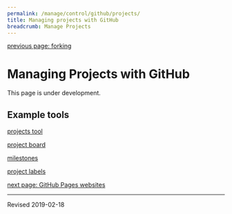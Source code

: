 ```yaml
---
permalink: /manage/control/github/projects/
title: Managing projects with GitHub
breadcrumb: Manage Projects
---
```


[previous page: forking](../fork/)

# Managing Projects with GitHub

This page is under development.

## Example tools

[projects tool](https://github.com/tdwg/cd/projects)

[project board](https://github.com/tdwg/cd/projects/2)

[milestones](https://github.com/tdwg/cd/milestones)

[project labels](https://github.com/tdwg/cd/labels)


[next page: GitHub Pages websites](../pages/)

----
Revised 2019-02-18
